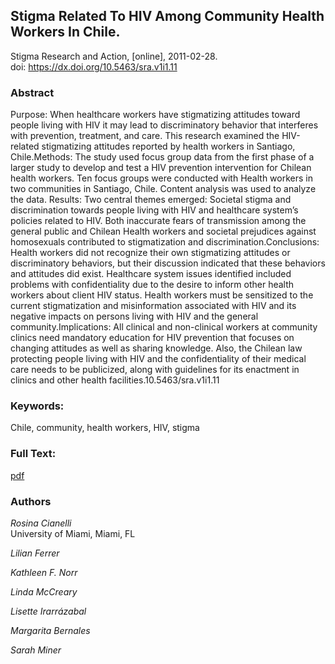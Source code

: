## Stigma Related To HIV Among Community Health Workers In Chile. ##  
Stigma Research and Action, [online], 2011-02-28.  
 doi: https://dx.doi.org/10.5463/sra.v1i1.11

### Abstract ###
Purpose: When healthcare workers have stigmatizing attitudes toward people living with HIV it may lead to discriminatory behavior that interferes with prevention, treatment, and care. This research examined the HIV-related stigmatizing attitudes reported by health workers in Santiago, Chile.Methods: The study used focus group data from the first phase of a larger study to develop and test a HIV prevention intervention for Chilean health workers. Ten focus groups were conducted with Health workers in two communities in Santiago, Chile. Content analysis was used to analyze the data. Results: Two central themes emerged: Societal stigma and discrimination towards people living with HIV and healthcare system’s policies related to HIV. Both inaccurate fears of transmission among the general public and Chilean Health workers and societal prejudices against homosexuals contributed to stigmatization and discrimination.Conclusions: Health workers did not recognize their own stigmatizing attitudes or discriminatory behaviors, but their discussion indicated that these behaviors and attitudes did exist. Healthcare system issues identified included problems with confidentiality due to the desire to inform other health workers about client HIV status. Health workers must be sensitized to the current stigmatization and misinformation associated with HIV and its negative impacts on persons living with HIV and the general community.Implications: All clinical and non-clinical workers at community clinics need mandatory education for HIV prevention that focuses on changing attitudes as well as sharing knowledge. Also, the Chilean law protecting people living with HIV and the confidentiality of their medical care needs to be publicized, along with guidelines for its enactment in clinics and other health facilities.10.5463/sra.v1i1.11

### Keywords: ###
Chile, community, health workers, HIV, stigma

### Full Text: ###
[pdf](https://osf.io/w496m)

### Authors ####
*Rosina Cianelli*  
University of Miami, Miami, FL

*Lilian Ferrer*  


*Kathleen F. Norr*  


*Linda McCreary*  


*Lisette Irarrázabal*  


*Margarita Bernales*  


*Sarah Miner*  
